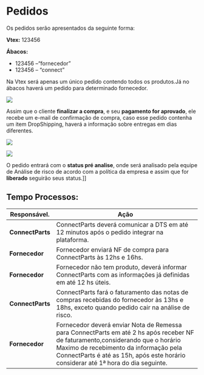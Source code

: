 # Pedidos

Os pedidos serão apresentados da seguinte forma:

**Vtex:** 123456 

**Ábacos:**  
* 123456 –“fornecedor”
* 123456 – “connect”

Na Vtex será apenas um único pedido contendo todos os produtos.Já no ábacos haverá um pedido para determinado fornecedor.

![](http://developers.connectparts.com.br/imagens/atendimentoPedidos16.png)

Assim que o cliente **finalizar a compra**, e seu **pagamento for aprovado**, ele recebe um e-mail de confirmação de compra, caso esse pedido contenha um item DropShipping, haverá a informação sobre entregas em dias diferentes. 

<!-- ![](http://developers.connectparts.com.br/imagens/atendimentoPedidos01.png) > **Obs:** Após cliente realizar a compra. -->


![](http://developers.connectparts.com.br/imagens/atendimentoPedidos02.png) 

![](http://developers.connectparts.com.br/imagens/atendimentoPedidos03.png)

O pedido entrará com o **status pré analise**, onde será analisado pela equipe de Análise de risco de acordo com a política da empresa e assim que for **liberado** seguirão seus status.]]


## Tempo Processos:

|Responsável.|	Ação|
|---|---|
|**ConnectParts**|ConnectParts deverá comunicar a DTS em até 12 minutos após  o pedido integrar na plataforma.|
|**Fornecedor**|Fornecedor enviará  NF de compra para ConnectParts às 12hs e 16hs.|
|**Fornecedor**|Fornecedor não tem produto, deverá informar ConnectParts com as informações já definidas em até 12 hs úteis.|
|**ConnectParts**|ConnectParts fará o faturamento  das notas de compras recebidas do fornecedor às 13hs e 18hs, exceto quando pedido cair na análise de risco.|
|**Fornecedor**|Fornecedor deverá enviar Nota de Remessa para ConnectParts em até 2 hs após receber NF de faturamento,considerando que o horário Maximo de recebimento da informação pela ConnectParts é até as 15h, após este horário considerar até 1ª hora do dia seguinte.|
